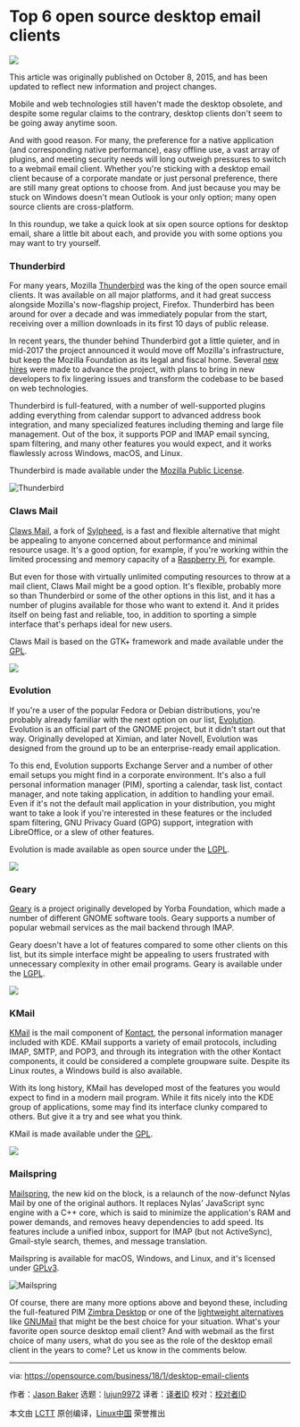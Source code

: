 [#]: collector: (lujun9972)
[#]: translator: ( )
[#]: reviewer: ( )
[#]: publisher: ( )
[#]: url: ( )
[#]: subject: (Top 6 open source desktop email clients)
[#]: via: (https://opensource.com/business/18/1/desktop-email-clients)
[#]: author: (Jason Baker https://opensource.com/users/jason-baker)

Top 6 open source desktop email clients
======

![](https://opensource.com/sites/default/files/styles/image-full-size/public/lead-images/life_mail.png?itok=XTkwePLK)

This article was originally published on October 8, 2015, and has been updated to reflect new information and project changes.

Mobile and web technologies still haven't made the desktop obsolete, and despite some regular claims to the contrary, desktop clients don't seem to be going away anytime soon.

And with good reason. For many, the preference for a native application (and corresponding native performance), easy offline use, a vast array of plugins, and meeting security needs will long outweigh pressures to switch to a webmail email client. Whether you're sticking with a desktop email client because of a corporate mandate or just personal preference, there are still many great options to choose from. And just because you may be stuck on Windows doesn't mean Outlook is your only option; many open source clients are cross-platform.

In this roundup, we take a quick look at six open source options for desktop email, share a little bit about each, and provide you with some options you may want to try yourself.

### Thunderbird

For many years, Mozilla [Thunderbird][1] was the king of the open source email clients. It was available on all major platforms, and it had great success alongside Mozilla's now-flagship project, Firefox. Thunderbird has been around for over a decade and was immediately popular from the start, receiving over a million downloads in its first 10 days of public release.

In recent years, the thunder behind Thunderbird got a little quieter, and in mid-2017 the project announced it would move off Mozilla's infrastructure, but keep the Mozilla Foundation as its legal and fiscal home. Several [new hires][2] were made to advance the project, with plans to bring in new developers to fix lingering issues and transform the codebase to be based on web technologies.

Thunderbird is full-featured, with a number of well-supported plugins adding everything from calendar support to advanced address book integration, and many specialized features including theming and large file management. Out of the box, it supports POP and IMAP email syncing, spam filtering, and many other features you would expect, and it works flawlessly across Windows, macOS, and Linux.

Thunderbird is made available under the [Mozilla Public License][3].

![Thunderbird][4]

### Claws Mail

[Claws Mail][5], a fork of [Sylpheed][6], is a fast and flexible alternative that might be appealing to anyone concerned about performance and minimal resource usage. It's a good option, for example, if you're working within the limited processing and memory capacity of a [Raspberry Pi][7], for example.

But even for those with virtually unlimited computing resources to throw at a mail client, Claws Mail might be a good option. It's flexible, probably more so than Thunderbird or some of the other options in this list, and it has a number of plugins available for those who want to extend it. And it prides itself on being fast and reliable, too, in addition to sporting a simple interface that's perhaps ideal for new users.

Claws Mail is based on the GTK+ framework and made available under the [GPL][8].

![](https://opensource.com/sites/default/files/images/business-uploads/desktop-email-claws.png)

### Evolution

If you're a user of the popular Fedora or Debian distributions, you're probably already familiar with the next option on our list, [Evolution][9]. Evolution is an official part of the GNOME project, but it didn't start out that way. Originally developed at Ximian, and later Novell, Evolution was designed from the ground up to be an enterprise-ready email application.

To this end, Evolution supports Exchange Server and a number of other email setups you might find in a corporate environment. It's also a full personal information manager (PIM), sporting a calendar, task list, contact manager, and note taking application, in addition to handling your email. Even if it's not the default mail application in your distribution, you might want to take a look if you're interested in these features or the included spam filtering, GNU Privacy Guard (GPG) support, integration with LibreOffice, or a slew of other features.

Evolution is made available as open source under the [LGPL][10].

![](https://opensource.com/sites/default/files/images/business-uploads/desktop-email-evolution.png)

### Geary

[Geary][11] is a project originally developed by Yorba Foundation, which made a number of different GNOME software tools. Geary supports a number of popular webmail services as the mail backend through IMAP.

Geary doesn't have a lot of features compared to some other clients on this list, but its simple interface might be appealing to users frustrated with unnecessary complexity in other email programs. Geary is available under the [LGPL][10].

![](https://opensource.com/sites/default/files/images/business-uploads/desktop-email-geary.png)

### KMail

[KMail][12] is the mail component of [Kontact][13], the personal information manager included with KDE. KMail supports a variety of email protocols, including IMAP, SMTP, and POP3, and through its integration with the other Kontact components, it could be considered a complete groupware suite. Despite its Linux routes, a Windows build is also available.

With its long history, KMail has developed most of the features you would expect to find in a modern mail program. While it fits nicely into the KDE group of applications, some may find its interface clunky compared to others. But give it a try and see what you think.

KMail is made available under the [GPL][14].

![](https://opensource.com/sites/default/files/images/business-uploads/desktop-email-kmail.png)

### Mailspring

[Mailspring][15], the new kid on the block, is a relaunch of the now-defunct Nylas Mail by one of the original authors. It replaces Nylas' JavaScript sync engine with a C++ core, which is said to minimize the application's RAM and power demands, and removes heavy dependencies to add speed. Its features include a unified inbox, support for IMAP (but not ActiveSync), Gmail-style search, themes, and message translation.

Mailspring is available for macOS, Windows, and Linux, and it's licensed under [GPLv3][16].

![Mailspring][17]

Of course, there are many more options above and beyond these, including the full-featured PIM [Zimbra Desktop][18] or one of the [lightweight alternatives][19] like [GNUMail][20] that might be the best choice for your situation. What's your favorite open source desktop email client? And with webmail as the first choice of many users, what do you see as the role of the desktop email client in the years to come? Let us know in the comments below.

--------------------------------------------------------------------------------

via: https://opensource.com/business/18/1/desktop-email-clients

作者：[Jason Baker][a]
选题：[lujun9972][b]
译者：[译者ID](https://github.com/译者ID)
校对：[校对者ID](https://github.com/校对者ID)

本文由 [LCTT](https://github.com/LCTT/TranslateProject) 原创编译，[Linux中国](https://linux.cn/) 荣誉推出

[a]: https://opensource.com/users/jason-baker
[b]: https://github.com/lujun9972
[1]: https://www.mozilla.org/en-US/thunderbird/
[2]: https://blog.mozilla.org/thunderbird/2017/12/new-thunderbird-releases-and-new-thunderbird-staff/
[3]: https://www.mozilla.org/en-US/MPL/
[4]: https://opensource.com/sites/default/files/u128651/desktop-email-thunderbird57.png (Thunderbird)
[5]: http://www.claws-mail.org/
[6]: http://sylpheed.sraoss.jp/en/
[7]: https://opensource.com/resources/what-raspberry-pi
[8]: http://www.claws-mail.org/COPYING
[9]: https://wiki.gnome.org/Apps/Evolution
[10]: http://www.gnu.org/licenses/lgpl-3.0.en.html
[11]: https://wiki.gnome.org/Apps/Geary
[12]: https://userbase.kde.org/KMail
[13]: https://userbase.kde.org/Kontact
[14]: http://www.gnu.org/licenses/gpl-3.0.en.html
[15]: https://getmailspring.com/
[16]: https://github.com/Foundry376/Mailspring/blob/master/LICENSE.md
[17]: https://opensource.com/sites/default/files/u128651/desktop-email-mailspring.png (Mailspring)
[18]: https://www.zimbra.com/open-source-email-overview/
[19]: https://opensource.com/article/17/7/email-alternatives-thunderbird
[20]: http://wiki.gnustep.org/index.php/GNUMail
